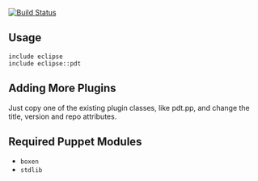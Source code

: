 [![Build Status](https://travis-ci.org/scottylogan/puppet-eclipse.svg?branch=features)](https://travis-ci.org/scottylogan/puppet-eclipse)

## Usage

```puppet
include eclipse
include eclipse::pdt
```

## Adding More Plugins

Just copy one of the existing plugin classes, like pdt.pp, and change
the title, version and repo attributes.

## Required Puppet Modules

* `boxen`
* `stdlib`

